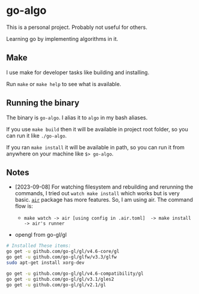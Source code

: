 # go-algo
This is a personal project. Probably not useful for others.

Learning go by implementing algorithms in it. 


## Make
I use make for developer tasks like building and installing.

Run `make` or `make help` to see what is available.


## Running the binary
The binary is `go-algo`. I alias it to `algo` in my bash aliases.

If you use `make build` then it will be available in project root folder, so you can run it like `./go-algo`. 

If you ran `make install` it will be available in path, so you can run it from anywhere on your machine like `$> go-algo`.



## Notes

- [2023-09-08] For watching filesystem and rebuilding and rerunning the commands, I tried out `watch make install` which works but is very basic. [`air`](https://github.com/cosmtrek/air) package has more features. So, I am using air. The command flow is: 
    - `make watch -> air [using config in .air.toml]  -> make install -> air's runner`


- opengl from go-gl/gl 
```bash
# Installed These items:
go get -u github.com/go-gl/gl/v4.6-core/gl 
go get -u github.com/go-gl/glfw/v3.3/glfw
sudo apt-get install xorg-dev

go get -u github.com/go-gl/gl/v4.6-compatibility/gl
go get -u github.com/go-gl/gl/v3.1/gles2
go get -u github.com/go-gl/gl/v2.1/gl
```




